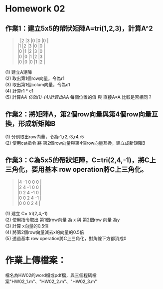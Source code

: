 # Homework 02

## 作業1：建立5x5的帶狀矩陣A=tri(1,2,3)，計算A^2 
>    |2  |3  |0  |0  |0 | <br/>
>    |1  |2  |3  |0  |0 | <br/>
>    |0  |1  |2  |3  |0 | <br/>
>    |0  |0  |1  |2  |3 | <br/>
>    |0  |0  |0  |1  |2 | <br/> 


(1) 建立A矩陣 <br/>
(2) 取出第1個row向量，令為r1<br/>
(3) 取出第1個colum向量，令為c1<br/>
(4) 計算r1 * c1 <br/>
(5) 計算A*A 仿效(1)-(4)計算出A*A 每個位置的值 與 直接A*A 比較是否相同？<br/>

## 作業2：將矩陣A，第2個row向量與第4個row向量互換，形成新矩陣B
(1) 分別取出row向量，令為r1,r2,r3,r4,r5 <br/>
(2) 使用cat指令 將 第2個row向量與第4個row向量互換，建立成新矩陣B <br/>

## 作業3：C為5x5的帶狀矩陣，C=tri(2,4,-1)，將C上三角化，要用基本 row operation將C上三角化。

>    |4  -1   0   0   0 | <br/>
>    |2   4  -1   0   0 | <br/>
>    |0   2   4  -1   0 | <br/>
>    |0   0   2   4   -1 | <br/>
>    |0   0   0   2   4 | <br/> 

(1) 建立 C= tri(2,4,-1)<br/>
(2) 使用指令取出 第1個row向量 為 x 與 第2個row 向量 為y <br/>
(3) 計算 x向量的0.5倍 <br/>
(4) 將第2個row向量減去x的向量的0.5倍 <br/>
(5) 透過基本 row operation將C上三角化，對角線下方都消成0<br/>

# 作業上傳檔案：
檔名為HW02的word檔或pdf檔，與三個程碼檔案"HW02_1.m"、"HW02_2.m"、"HW02_3.m"

